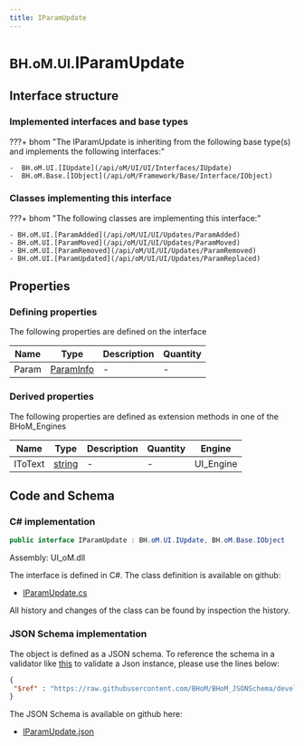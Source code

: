 ```yaml
---
title: IParamUpdate
---
```


# <small>BH.oM.UI.</small>**IParamUpdate**



## Interface structure

### Implemented interfaces and base types

???+ bhom "The IParamUpdate is inheriting from the following base type(s) and implements the following interfaces:"

    -  BH.oM.UI.[IUpdate](/api/oM/UI/UI/Interfaces/IUpdate)
    -  BH.oM.Base.[IObject](/api/oM/Framework/Base/Interface/IObject)


### Classes implementing this interface

???+ bhom "The following classes are implementing this interface:"

    - BH.oM.UI.[ParamAdded](/api/oM/UI/UI/Updates/ParamAdded)
    - BH.oM.UI.[ParamMoved](/api/oM/UI/UI/Updates/ParamMoved)
    - BH.oM.UI.[ParamRemoved](/api/oM/UI/UI/Updates/ParamRemoved)
    - BH.oM.UI.[ParamUpdated](/api/oM/UI/UI/Updates/ParamReplaced)


## Properties



### Defining properties

The following properties are defined on the interface

| Name             | Type             | Description      | Quantity         |
|------------------|------------------|------------------|------------------|
| Param | [ParamInfo](/api/oM/UI/UI/ParamInfo) | - | - |


### Derived properties

The following properties are defined as extension methods in one of the BHoM_Engines

| Name             | Type             | Description      | Quantity         | Engine           |
|------------------|------------------|------------------|------------------|------------------|
| IToText | [string](https://learn.microsoft.com/en-us/dotnet/api/System.String?view=netstandard-2.0) | - | - | UI_Engine |


## Code and Schema

### C# implementation

``` C# title="C#"
public interface IParamUpdate : BH.oM.UI.IUpdate, BH.oM.Base.IObject
```

Assembly: UI_oM.dll

The interface is defined in C#. The class definition is available on github:

- [IParamUpdate.cs](https://github.com/BHoM/BHoM_UI/blob/develop/UI_oM/Interfaces\IParamUpdate.cs)

All history and changes of the class can be found by inspection the history.
### JSON Schema implementation

The object is defined as a JSON schema. To reference the schema in a validator like [this](https://www.jsonschemavalidator.net/) to validate a Json instance, please use the lines below:

``` json title="JSON Schema"
{
 "$ref" : "https://raw.githubusercontent.com/BHoM/BHoM_JSONSchema/develop/UI_oM/IParamUpdate.json"
}
```

The JSON Schema is available on github here:

- [IParamUpdate.json](https://github.com/BHoM/BHoM_JSONSchema/blob/develop/UI_oM/IParamUpdate.json)
